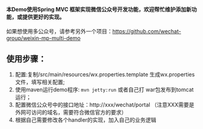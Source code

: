 #### 本Demo使用Spring MVC 框架实现微信公众号开发功能，欢迎帮忙维护添加新功能，或提供更好的实现。
如果想使用多公众号，请参考另外一个项目：https://github.com/wechat-group/weixin-mp-multi-demo

## 使用步骤：
1. 配置:复制/src/main/resources/wx.properties.template 生成wx.properties 文件，填写相关配置;		
1. 使用maven运行demo程序: `mvn jetty:run`  或者自己打 war包发布到tomcat运行；
1. 配置微信公众号中的接口地址：http://xxx/wechat/portal （注意XXX需要是外网可访问的域名，需要符合微信官方的要求）
1. 根据自己需要修改各个handler的实现，加入自己的业务逻辑
	
